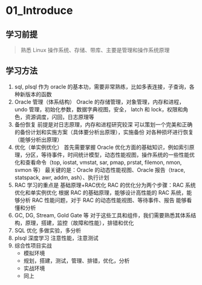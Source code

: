 # 01_Introduce

## 学习前提
> 熟悉 Linux 操作系统、存储、带库、主要是管理和操作系统原理

## 学习方法
1. sql, plsql
作为 oracle 的基本功，需要非常熟练，比如多表连接，子查询，各种新版本的函数
2. Oracle 管理（体系结构）
Oracle 的存储管理，对象管理，内存和进程，undo 管理，初始化参数，数据字典视图，安全， latch 和 lock，权限和角色，资源调度，闪回，日志原理等
3. 备份恢复
前提是对日志原理，内存和进程研究较深
可以策划一个完美和正确的备份计划和实施方案（具体要分析出原理），实施备份
对各种损坏进行恢复（能够分析出原理）
4. 优化（单实例优化）
首先需要掌握 Oracle 优化方面的基础知识，例如索引原理，分区，等待事件，时间统计模型，动态性能视图，操作系统的一些性能优化和查看命令（top, iostat, vmstat, sar, pmap, prstat, filemon, nmon, svmon 等）
最关键的是：Oracle 的动态性能视图、Oracle 报告（trace, statspack, awr, addm, ash）、执行计划
5. RAC
学习的重点是 基础原理+RAC优化
RAC 的优化分为两个步骤：RAC 系统优化和单实例优化
根据 RAC 的基础原理，能够设计高性能的 RAC 系统，能够分析 RAC 性能问题，对于 RAC 的动态性能视图、等待事件、报告 能够看懂和分析
6. GC, DG, Stream, Gold Gate 等
对于这些工具和组件，我们需要熟悉其体系结构，原理，搭建，监控（故障和性能），排错和优化
7. SQL 优化
多做实验，多分析
8. plsql 深度学习
注意性能，注意测试
9. 综合性项目实战
	- 模拟环境
	- 规划，搭建，测试，管理、排错，优化，分析
	- 实战环境
	- 同上